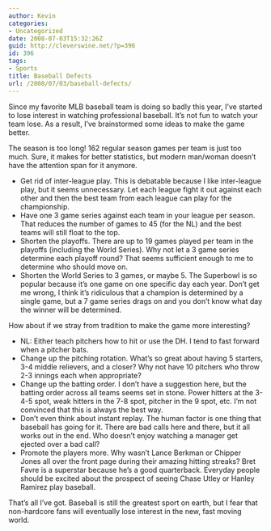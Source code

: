 ```yaml
---
author: Kevin
categories:
- Uncategorized
date: 2008-07-03T15:32:26Z
guid: http://cleverswine.net/?p=396
id: 396
tags:
- Sports
title: Baseball Defects
url: /2008/07/03/baseball-defects/
---
```


Since my favorite MLB baseball team is doing so badly this year, I&#8217;ve started to lose interest in watching professional baseball. It&#8217;s not fun to watch your team lose. As a result, I&#8217;ve brainstormed some ideas to make the game better.

The season is too long! 162 regular season games per team is just too much. Sure, it makes for better statistics, but modern man/woman doesn&#8217;t have the attention span for it anymore.

  * Get rid of inter-league play. This is debatable because I like inter-league play, but it seems unnecessary. Let each league fight it out against each other and then the best team from each league can play for the championship.
  * Have one 3 game series against each team in your league per season. That reduces the number of games to 45 (for the NL) and the best teams will still float to the top.
  * Shorten the playoffs. There are up to 19 games played per team in the playoffs (including the World Series). Why not let a 3 game series determine each playoff round? That seems sufficient enough to me to determine who should move on.
  * Shorten the World Series to 3 games, or maybe 5. The Superbowl is so popular because it&#8217;s one game on one specific day each year. Don&#8217;t get me wrong, I think it&#8217;s ridiculous that a champion is determined by a single game, but a 7 game series drags on and you don&#8217;t know what day the winner will be determined.

How about if we stray from tradition to make the game more interesting?

  * NL: Either teach pitchers how to hit or use the DH. I tend to fast forward when a pitcher bats.
  * Change up the pitching rotation. What&#8217;s so great about having 5 starters, 3-4 middle relievers, and a closer? Why not have 10 pitchers who throw 2-3 innings each when appropriate?
  * Change up the batting order. I don&#8217;t have a suggestion here, but the batting order across all teams seems set in stone. Power hitters at the 3-4-5 spot, weak hitters in the 7-8 spot, pitcher in the 9 spot, etc. I&#8217;m not convinced that this is always the best way.
  * Don&#8217;t even think about instant replay. The human factor is one thing that baseball has going for it. There are bad calls here and there, but it all works out in the end. Who doesn&#8217;t enjoy watching a manager get ejected over a bad call?
  * Promote the players more. Why wasn&#8217;t Lance Berkman or Chipper Jones all over the front page during their amazing hitting streaks? Bret Favre is a superstar because he&#8217;s a good quarterback. Everyday people should be excited about the prospect of seeing Chase Utley or Hanley Ramirez play baseball.

That&#8217;s all I&#8217;ve got. Baseball is still the greatest sport on earth, but I fear that non-hardcore fans will eventually lose interest in the new, fast moving world.